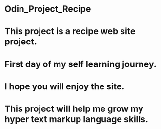 # Odin_Project_Recipe

# This project is a recipe web site project.
# First day of my self learning journey. 
# I hope you will enjoy the site.
# This project will help me grow my hyper text markup language skills.
